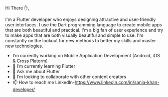 Hi There ✋,

I'm a Flutter developer who enjoys designing attractive and user-friendly user interfaces. I use the Dart programming language to create mobile apps that are both beautiful and practical. I'm a big fan of user experience and try to make apps that are both visually beautiful and simple to use. I'm constantly on the lookout for new methods to better my skills and master new technologies.

-  I’m currently working on Mobile Application Development (Android, iOS & Cross Platorm)
- 🌱 I’m currently learning Flutter
- 💬 Ask me about Flutter 
- 💞️ I’m looking to collaborate with other content creators
- 📫 How to reach me LinkedIn-https://www.linkedin.com/in/sania-khan-developer/

<!---
Sania-Developer/Sania-Developer is a ✨ special ✨ repository because its `README.md` (this file) appears on your GitHub profile.
You can click the Preview link to take a look at your changes.
--->
